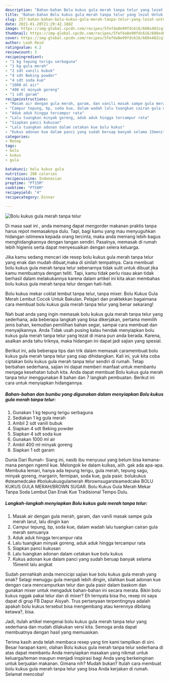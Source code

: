 ```yaml
---
description: "Bahan-bahan Bolu kukus gula merah tanpa telur yang lezat Untuk Jualan"
title: "Bahan-bahan Bolu kukus gula merah tanpa telur yang lezat Untuk Jualan"
slug: 257-bahan-bahan-bolu-kukus-gula-merah-tanpa-telur-yang-lezat-untuk-jualan
date: 2021-01-20T21:29:42.188Z
image: https://img-global.cpcdn.com/recipes/5fefda8e99fdc616/680x482cq70/bolu-kukus-gula-merah-tanpa-telur-foto-resep-utama.jpg
thumbnail: https://img-global.cpcdn.com/recipes/5fefda8e99fdc616/680x482cq70/bolu-kukus-gula-merah-tanpa-telur-foto-resep-utama.jpg
cover: https://img-global.cpcdn.com/recipes/5fefda8e99fdc616/680x482cq70/bolu-kukus-gula-merah-tanpa-telur-foto-resep-utama.jpg
author: Leah Reid
ratingvalue: 4.2
reviewcount: 3
recipeingredient:
- "1 kg tepung terigu serbaguna"
- "1 kg gula merah"
- "2 sdt vanili bubuk"
- "4 sdt Beking powder"
- "4 sdt soda kue"
- "1000 ml air"
- "400 ml minyak goreng"
- "1 sdt garam"
recipeinstructions:
- "Masak air dengan gula merah, garam, dan vanili masak sampe gula merah larut, lalu dingin kan"
- "Campur tepung, bp, soda kue, dalam wadah lalu tuangkan cairan gula merah semuanya"
- "Aduk aduk hingga tercampur rata"
- "Lalu tuangkan minyak goreng, aduk aduk hingga tercampur rata"
- "Siapkan panci kukusan"
- "Lalu tuangkan adonan dalam cetakan kue bolu kukus"
- "Kukus adonan kue dalam panci yang sudah beruap banyak selama 15menit lalu angkat"
categories:
- Resep
tags:
- bolu
- kukus
- gula

katakunci: bolu kukus gula 
nutrition: 288 calories
recipecuisine: Indonesian
preptime: "PT15M"
cooktime: "PT58M"
recipeyield: "4"
recipecategory: Dinner

---
```



![Bolu kukus gula merah tanpa telur](https://img-global.cpcdn.com/recipes/5fefda8e99fdc616/680x482cq70/bolu-kukus-gula-merah-tanpa-telur-foto-resep-utama.jpg)

Di masa  saat ini , anda memang dapat mengorder makanan praktis tanpa harus repot memasaknya dulu. Tapi, bagi kamu yang mau menyuguhkan hidangan istimewa kepada orang tercinta, maka anda memang lebih bagus menghidangkannya dengan tangan sendiri. Pasalnya, memasak di rumah lebih higienis serta dapat menyesuaikan dengan selera keluarga.

Jika kamu sedang mencari ide resep bolu kukus gula merah tanpa telur yang enak dan mudah dibuat,maka di sinilah tempatnya. Cara membuat bolu kukus gula merah tanpa telur  sebenarnya tidak sulit untuk dibuat jika kamu membuatnya dengan teliti. Tapi, kamu tidak perlu risau akan tidak berhasil dalam melakukannya 
karena dalam artikel ini kita akan membahas bolu kukus gula merah tanpa telur dengan hati-hati.  

Bolu kukus mekar coklat lembut tanpa telur, tanpa mixer. Bolu Kukus Gula Merah Lembut Cocok Untuk Bakulan. Pelajari dan praktekkan bagaimana cara membuat bolu kukus gula merah tanpa telur yang benar sekarang!

Nah buat anda yang ingin memasak bolu kukus gula merah tanpa telur yang sederhana, ada beberapa langkah yang bisa dikerjakan, pertama memilih jenis bahan, kemudian pemilihan bahan segar, sampai cara membuat dan menyajikannya. Anda Tidak usah pusing kalau hendak menyiapkan bolu kukus gula merah tanpa telur yang lezat di mana pun anda berada. Karena, asalkan anda  tahu triknya, maka hidangan ini dapat jadi sajian yang spesial.

Berikut ini, ada beberapa tips dan trik dalam memasak caramembuat bolu kukus gula merah tanpa telur yang siap dihidangkan. Kali ini, yuk kita coba ciptakan bolu kukus gula merah tanpa telur sendiri di rumah. Tetap berbahan sederhana, sajian ini dapat memberi manfaat untuk membantu menjaga kesehatan tubuh kita. Anda dapat membuat Bolu kukus gula merah tanpa telur menggunakan 8 bahan dan 7 langkah pembuatan. Berikut ini cara untuk menyiapkan hidangannya.

<!--inarticleads1-->

##### Bahan-bahan dan bumbu yang digunakan dalam menyiapkan Bolu kukus gula merah tanpa telur:

1. Gunakan 1 kg tepung terigu serbaguna
1. Sediakan 1 kg gula merah
1. Ambil 2 sdt vanili bubuk
1. Siapkan 4 sdt Beking powder
1. Siapkan 4 sdt soda kue
1. Gunakan 1000 ml air
1. Ambil 400 ml minyak goreng
1. Siapkan 1 sdt garam


Dunia Dari Rumah- Siang ini, nasib ibu menyusui yang belum bisa kemana-mana pengen ngemil kue. Melongok ke dalam kulkas, aiih. gak ada apa-apa. Membuka lemari, hanya ada tepung terigu, gula merah, tepung sagu, minyak goreng, margarin, fermipan, soda kue, gula pasir. bolukukus #steamedcake #bolukukusgulamerah #brownsugarsteamedcake BOLU KUKUS GULA MERAH/BROWN SUGAR. Bolu Kukus Gula Merah Mekar Tanpa Soda Lembut Dan Enak Kue Tradisional Tempo Dulu. 

<!--inarticleads2-->

##### Langkah-langkah menyiapkan Bolu kukus gula merah tanpa telur:

1. Masak air dengan gula merah, garam, dan vanili masak sampe gula merah larut, lalu dingin kan
1. Campur tepung, bp, soda kue, dalam wadah lalu tuangkan cairan gula merah semuanya
1. Aduk aduk hingga tercampur rata
1. Lalu tuangkan minyak goreng, aduk aduk hingga tercampur rata
1. Siapkan panci kukusan
1. Lalu tuangkan adonan dalam cetakan kue bolu kukus
1. Kukus adonan kue dalam panci yang sudah beruap banyak selama 15menit lalu angkat


Sudah pernahkah anda mencicipi sajian kue bolu kukus gula merah yang enak? Selagi menuggu gula menjadi lebih dingin, silahkan buat adonan kue dengan cara mencampurkan telur dan gula pasir dalam baskom dan gunakan mixer untuk mengaduk bahan-bahan ini secara merata. Bikin bolu kukus nggak pakai telur dan di mixer? Eh ternyata bisa lho, resep ini saya dapat di grup FB Dapur Aisyah. Trus pertanyaan terpentingnya adalah apakah bolu kukus tersebut bisa mengembang atau kerennya dibilang ketawa?, bisa. 

Jadi, itulah artikel mengenai  bolu kukus gula merah tanpa telur  yang sederhana dan mudah dilakukan versi kita. Semoga anda dapat membuatnya dengan hasil yang memuaskan. 

Terima kasih anda telah membaca resep yang tim kami tampilkan di sini. Besar harapan kami, olahan  Bolu kukus gula merah tanpa telur sederhana di atas dapat membantu Anda menyiapkan masakan yang nikmat untuk keluarga/teman maupun menjadi inspirasi bagi Anda yang berkeinginan untuk berjualan makanan. Gimana nih? Mudah bukan? Itulah cara membuat bolu kukus gula merah tanpa telur yang bisa Anda kerjakan di rumah. Selamat mencoba!

